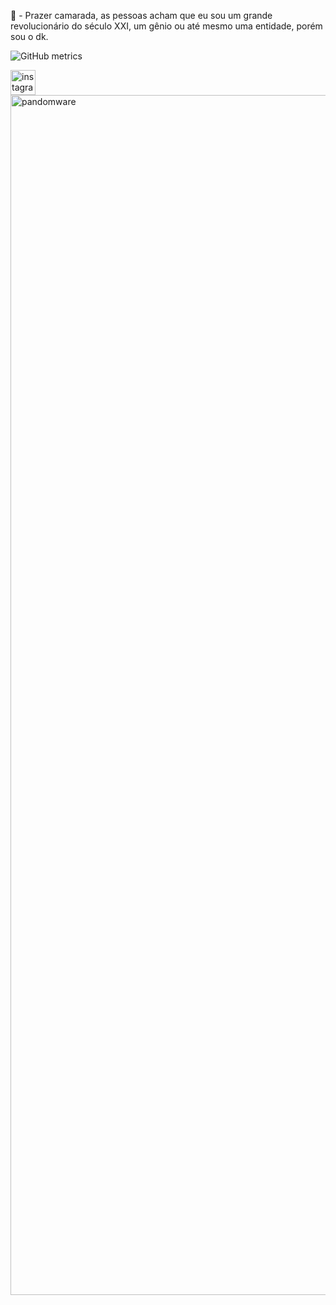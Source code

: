 👋 - Prazer camarada, as pessoas acham que eu sou um grande revolucionário do século XXI, um gênio ou até mesmo uma entidade, porém sou o dk.


![GitHub metrics](https://metrics.lecoq.io/dkrlma)  

[<img src='https://cdn.jsdelivr.net/npm/simple-icons@3.0.1/icons/instagram.svg' alt='instagram' height='40'>](https://www.instagram.com/dkislima77/)  
<img src='https://media.discordapp.net/attachments/1040009967857582121/1067250471246495884/banner.jpg?width=1202&height=676' alt='pandomware' height='1920px' width='1080px'>
